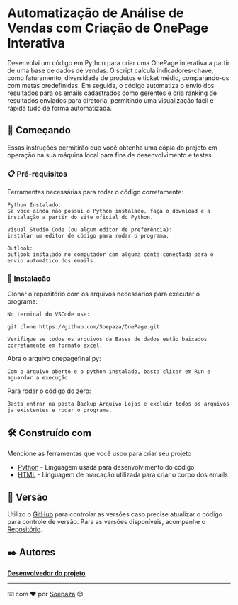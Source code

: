 # Automatização de Análise de Vendas com Criação de OnePage Interativa

Desenvolvi um código em Python para criar uma OnePage interativa a partir de uma base de dados de vendas. O script calcula indicadores-chave, como faturamento, diversidade de produtos e ticket médio, comparando-os com metas predefinidas. Em seguida, o código automatiza o envio dos resultados para os emails cadastrados como gerentes e cria ranking de resultados enviados para diretoria, permitindo uma visualização fácil e rápida tudo de forma automatizada.

## 🚀 Começando
Essas instruções permitirão que você obtenha uma cópia do projeto em operação na sua máquina local para fins de desenvolvimento e testes.

### 📋 Pré-requisitos

Ferramentas necessárias para rodar o código corretamente:

```
Python Instalado:
Se você ainda não possui o Python instalado, faça o download e a instalação a partir do site oficial do Python.

Visual Studio Code (ou algum editor de preferência):
instalar um editor de código para rodar o programa.

Outlook:
outlook instalado no computador com alguma conta conectada para o envio automático dos emails.
```

### 🔧 Instalação
Clonar o repositório com os arquivos necessários para executar o programa:

```
No terminal do VSCode use:

git clone https://github.com/Soepaza/OnePage.git

Verifique se todos os arquivos da Bases de dados estão baixados corretamente em formato excel.

```

Abra o arquivo onepagefinal.py:

```
Com o arquivo aberto e o python instalado, basta clicar em Run e aguardar a execução.
```

Para rodar o código do zero:

```
Basta entrar na pasta Backup Arquivo Lojas e excluir todos os arquivos ja existentes e rodar o programa.
```

## 🛠️ Construído com

Mencione as ferramentas que você usou para criar seu projeto

* [Python](https://www.python.org/) - Linguagem usada para desenvolvimento do código
* [HTML](https://developer.mozilla.org/pt-BR/docs/Web/HTML) - Linguagem de marcação utilizada para criar o corpo dos emails

## 📌 Versão

Utilizo o [GitHub](http://semver.org/) para controlar as versões caso precise atualizar o código para controle de versão. Para as versões disponíveis, acompanhe o [Repositório](https://github.com/Soepaza/OnePage). 

## ✒️ Autores

**[Desenvolvedor do projeto](https://github.com/Soepaza)**

---
⌨️ com ❤️ por [Soepaza](https://github.com/Soepaza) 😊